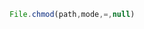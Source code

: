 <!--TITLE:File.chmod()-->
<!--ABOUT:Upspark's File API module.-->

```javascript
File.chmod(path,mode,=,null)
```